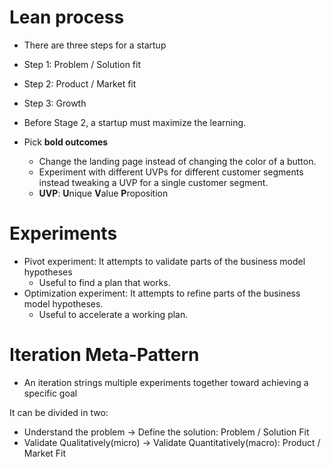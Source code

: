 # Lean process
- There are three steps for a startup
- Step 1: Problem / Solution fit
- Step 2: Product / Market fit
- Step 3: Growth

- Before Stage 2, a startup must maximize the learning.
- Pick **bold outcomes**
   - Change the landing page instead of changing the color of a button.
   - Experiment with different UVPs for different customer segments instead tweaking a UVP for a single customer segment.
   - **UVP**: **U**nique **V**alue **P**roposition



# Experiments
- Pivot experiment: It attempts to validate parts of the business model hypotheses
   - Useful to find a plan that works. 
- Optimization experiment: It attempts to refine parts of the business model hypotheses.
   - Useful to accelerate a working plan. 
  
# Iteration Meta-Pattern
- An iteration strings multiple experiments together toward achieving a specific goal

It can be divided in two:
- Understand the problem -> Define the solution: Problem / Solution Fit
- Validate Qualitatively(micro) -> Validate Quantitatively(macro): Product / Market Fit

